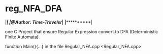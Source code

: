reg_NFA_DFA
===========
|********************************|
|*****@Author: Time-Traveler*****|
|********************************|

one C Project that ensure Regular Expression convert to DFA (Deterministic Finite Automata).

function Main(){...} in the file Regular_NFA.cpp <Regular_NFA.cpp>
